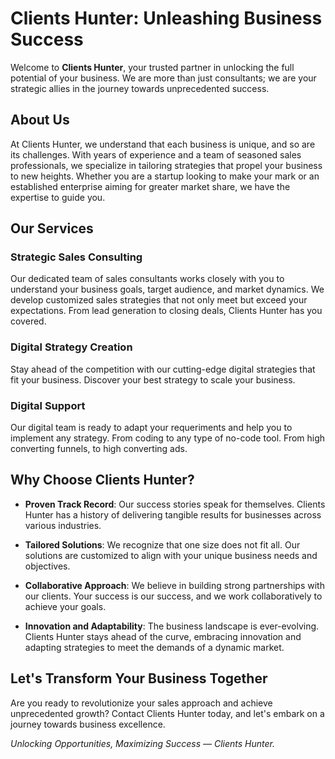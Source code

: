 # Clients Hunter: Unleashing Business Success

Welcome to **Clients Hunter**, your trusted partner in unlocking the full potential of your business. We are more than just consultants; we are your strategic allies in the journey towards unprecedented success.

## About Us

At Clients Hunter, we understand that each business is unique, and so are its challenges. With years of experience and a team of seasoned sales professionals, we specialize in tailoring strategies that propel your business to new heights. Whether you are a startup looking to make your mark or an established enterprise aiming for greater market share, we have the expertise to guide you.

## Our Services

### Strategic Sales Consulting

Our dedicated team of sales consultants works closely with you to understand your business goals, target audience, and market dynamics. We develop customized sales strategies that not only meet but exceed your expectations. From lead generation to closing deals, Clients Hunter has you covered.


### Digital Strategy Creation

Stay ahead of the competition with our cutting-edge digital strategies that fit your business. Discover your best strategy to scale your business.


### Digital Support

Our digital team is ready to adapt your requeriments and help you to implement any strategy. From coding to any type of no-code tool. From high converting funnels, to high converting ads.

## Why Choose Clients Hunter?

- **Proven Track Record**: Our success stories speak for themselves. Clients Hunter has a history of delivering tangible results for businesses across various industries.

- **Tailored Solutions**: We recognize that one size does not fit all. Our solutions are customized to align with your unique business needs and objectives.

- **Collaborative Approach**: We believe in building strong partnerships with our clients. Your success is our success, and we work collaboratively to achieve your goals.

- **Innovation and Adaptability**: The business landscape is ever-evolving. Clients Hunter stays ahead of the curve, embracing innovation and adapting strategies to meet the demands of a dynamic market.

## Let's Transform Your Business Together

Are you ready to revolutionize your sales approach and achieve unprecedented growth? Contact Clients Hunter today, and let's embark on a journey towards business excellence.

*Unlocking Opportunities, Maximizing Success — Clients Hunter.*

